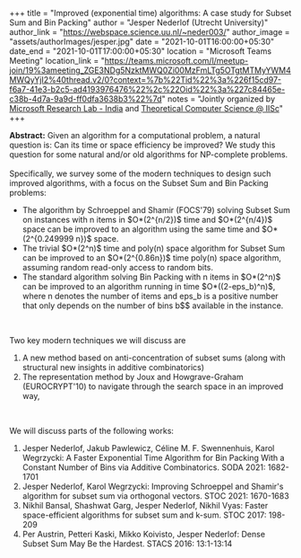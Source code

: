 +++
title = "Improved (exponential time) algorithms: A case study for Subset Sum and Bin Packing"
author = "Jesper Nederlof (Utrecht University)"
author_link = "https://webspace.science.uu.nl/~neder003/"
author_image = "assets/authorImages/jesper.jpg"
date = "2021-10-01T16:00:00+05:30"
date_end = "2021-10-01T17:00:00+05:30"
location = "Microsoft Teams Meeting"
location_link = "https://teams.microsoft.com/l/meetup-join/19%3ameeting_ZGE3NDg5NzktMWQ0Zi00MzFmLTg5OTgtMTMyYWM4MWQyYjI2%40thread.v2/0?context=%7b%22Tid%22%3a%226f15cd97-f6a7-41e3-b2c5-ad4193976476%22%2c%22Oid%22%3a%227c84465e-c38b-4d7a-9a9d-ff0dfa3638b3%22%7d"
notes = "Jointly organized by <a href = "https://www.microsoft.com/en-us/research/lab/microsoft-research-india/" target= "_blank">Microsoft Research Lab - India</a> and <a href='https://www.csa.iisc.ac.in/theoretical-computer-science/' target= "_blank">Theoretical Computer Science @ IISc</a>"
+++

<b>Abstract:</b> Given an algorithm for a computational problem, a natural question is: Can its time or space efficiency
be improved? We study this question for some natural and/or old algorithms for NP-complete problems.
<br><br>
Specifically, we survey some of the modern techniques to design such improved algorithms, with a focus on the Subset Sum and Bin Packing problems:
<ul>
<li>The algorithm by Schroeppel and Shamir (FOCS'79) solving Subset Sum on instances with n items in $O*(2^{n/2})$ time
and $O*(2^{n/4})$ space can be improved to an algorithm using the same time and $O*(2^{0.249999 n})$ space.

<li>The trivial $O*(2^n)$ time and poly(n) space algorithm for Subset Sum can be improved to an $O*(2^{0.86n})$ time
poly(n) space algorithm, assuming random read-only access to random bits.
<li>The standard algorithm solving Bin Packing with n items in $O*(2^n)$ can be improved to an algorithm running in time
$O*((2-eps_b)^n)$, where n denotes the number of items and eps_b is a positive number that only depends on the number of
bins b$$ available in the instance.
</ul>
<br>


Two key modern techniques we will discuss are
<ol>
<li>A new method based on anti-concentration of subset sums (along with structural new insights in additive combinatorics)
<li>The representation method by Joux and Howgrave-Graham (EUROCRYPT'10) to navigate through the search space in an improved way,
</ol>

<br>


 We will discuss parts of the following works:
<ol>
<li>Jesper Nederlof, Jakub Pawlewicz, Céline M. F. Swennenhuis, Karol Wegrzycki: A Faster Exponential Time Algorithm for
Bin Packing With a Constant Number of Bins via Additive Combinatorics. SODA 2021: 1682-1701
<br>
<li>Jesper Nederlof, Karol Wegrzycki: Improving Schroeppel and Shamir's algorithm for subset sum via orthogonal vectors. STOC 2021: 1670-1683
<br>
<li>Nikhil Bansal, Shashwat Garg, Jesper Nederlof, Nikhil Vyas: Faster space-efficient algorithms for subset sum and k-sum. STOC 2017: 198-209
<br>
<li>Per Austrin, Petteri Kaski, Mikko Koivisto, Jesper Nederlof: Dense Subset Sum May Be the Hardest. STACS 2016: 13:1-13:14
</ol>